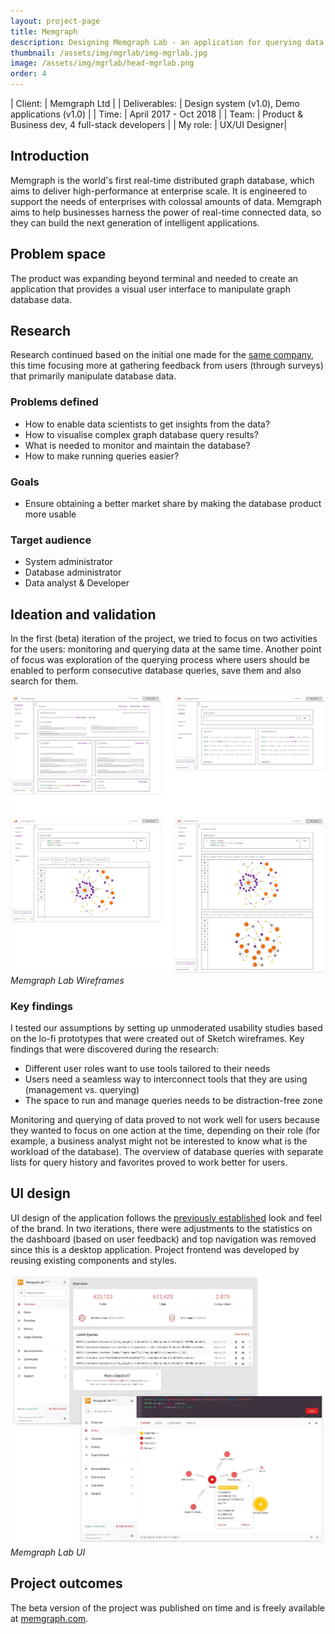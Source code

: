 ```yaml
---
layout: project-page
title: Memgraph
description: Designing Memgraph Lab - an application for querying data
thumbnail: /assets/img/mgrlab/img-mgrlab.jpg
image: /assets/img/mgrlab/head-mgrlab.png
order: 4
---
```


| Client:		| Memgraph Ltd |
| Deliverables:	| Design system (v1.0), Demo applications (v1.0) |
| Time:		    | April 2017 - Oct 2018 |
| Team:		    | Product &amp; Business dev, 4 full-stack developers |
| My role:		| UX/UI Designer|

## Introduction 

Memgraph is the world's first real-time distributed graph database, which aims to deliver high-performance at enterprise scale. 
It is engineered to support the needs of enterprises with colossal amounts of data. Memgraph aims to help businesses harness the power of real-time connected data, so they can build the next generation of intelligent applications.


## Problem space

The product was expanding beyond terminal and needed to create an application that provides a visual user interface to manipulate graph database data.

## Research

Research continued based on the initial one made for the [same company](/projects/mgr/), this time focusing more at gathering feedback from users (through surveys) that primarily manipulate database data.

### Problems defined

- How to enable data scientists to get insights from the data?
- How to visualise complex graph database query results?
- What is needed to monitor and maintain the database?
- How to make running queries easier?

### Goals

- Ensure obtaining a better market share by making the database product more usable

### Target audience

- System administrator
- Database administrator
- Data analyst &amp; Developer

## Ideation and validation

In the first (beta) iteration of the project, we tried to focus on two activities for the users: monitoring and querying data at the same time.
Another point of focus was exploration of the querying process where users should be enabled to perform consecutive database queries, save them and also search for them.

![Memgraph Lab Wireframes](/assets/img/mgrlab/mgrlab-wf.jpg)
*Memgraph Lab Wireframes*

### Key findings

I tested our assumptions by setting up unmoderated usability studies based on the lo-fi prototypes that were created out of Sketch wireframes.
Key findings that were discovered during the research:

- Different user roles want to use tools tailored to their needs
- Users need a seamless way to interconnect tools that they are using (management vs. querying)
- The space to run and manage queries needs to be distraction-free zone

Monitoring and querying of data proved to not work well for users because they wanted to focus on one action at the time, depending on their role (for example, a business analyst might not be interested to know what is the workload of the database).
The overview of database queries with separate lists for query history and favorites proved to work better for users.

## UI design 

UI design of the application follows the [previously established](/projects/mgr/) look and feel of the brand.
In two iterations, there were adjustments to the statistics on the dashboard (based on user feedback) and top navigation was removed since this is a desktop application. 
Project frontend was developed by reusing existing components and styles.

![Memgraph Lab UI](/assets/img/mgrlab/mgrlab-ui.jpg)
*Memgraph Lab UI*

## Project outcomes

The beta version of the project was published on time and is freely available at [memgraph.com](https://memgraph.com). 